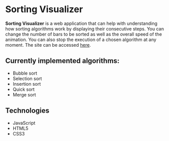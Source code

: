 # Sorting Visualizer

<strong>Sorting Visualizer</strong> is a web application that can help with understanding how sorting algorithms work by displaying their consecutive steps. You can change the number of bars to be sorted as well as the overall speed of the animation. You can also stop the execution of a chosen algorithm at any moment. The site can be accessed <a href="https://wiktoriakeller.github.io/sorting-visualizer/">here</a>.

## Currently implemented algorithms:
<ul>
  <li>Bubble sort</li> 
  <li>Selection sort</li> 
  <li>Insertion sort</li> 
  <li>Quick sort</li> 
  <li>Merge sort</li> 
</ul>

## Technologies
* JavaScript
* HTML5
* CSS3
